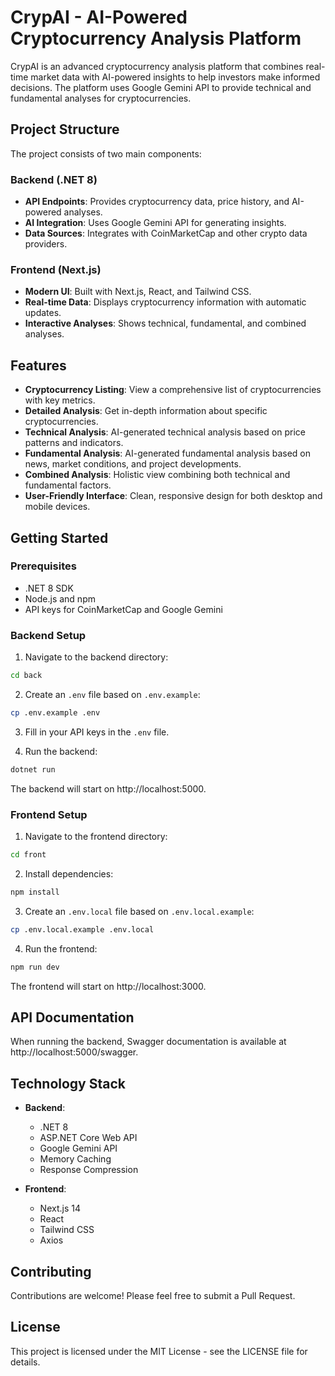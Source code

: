 # CrypAI - AI-Powered Cryptocurrency Analysis Platform

CrypAI is an advanced cryptocurrency analysis platform that combines real-time market data with AI-powered insights to help investors make informed decisions. The platform uses Google Gemini API to provide technical and fundamental analyses for cryptocurrencies.

## Project Structure

The project consists of two main components:

### Backend (.NET 8)

- **API Endpoints**: Provides cryptocurrency data, price history, and AI-powered analyses.
- **AI Integration**: Uses Google Gemini API for generating insights.
- **Data Sources**: Integrates with CoinMarketCap and other crypto data providers.

### Frontend (Next.js)

- **Modern UI**: Built with Next.js, React, and Tailwind CSS.
- **Real-time Data**: Displays cryptocurrency information with automatic updates.
- **Interactive Analyses**: Shows technical, fundamental, and combined analyses.

## Features

- **Cryptocurrency Listing**: View a comprehensive list of cryptocurrencies with key metrics.
- **Detailed Analysis**: Get in-depth information about specific cryptocurrencies.
- **Technical Analysis**: AI-generated technical analysis based on price patterns and indicators.
- **Fundamental Analysis**: AI-generated fundamental analysis based on news, market conditions, and project developments.
- **Combined Analysis**: Holistic view combining both technical and fundamental factors.
- **User-Friendly Interface**: Clean, responsive design for both desktop and mobile devices.

## Getting Started

### Prerequisites

- .NET 8 SDK
- Node.js and npm
- API keys for CoinMarketCap and Google Gemini

### Backend Setup

1. Navigate to the backend directory:
```bash
cd back
```

2. Create an `.env` file based on `.env.example`:
```bash
cp .env.example .env
```

3. Fill in your API keys in the `.env` file.

4. Run the backend:
```bash
dotnet run
```

The backend will start on http://localhost:5000.

### Frontend Setup

1. Navigate to the frontend directory:
```bash
cd front
```

2. Install dependencies:
```bash
npm install
```

3. Create an `.env.local` file based on `.env.local.example`:
```bash
cp .env.local.example .env.local
```

4. Run the frontend:
```bash
npm run dev
```

The frontend will start on http://localhost:3000.

## API Documentation

When running the backend, Swagger documentation is available at http://localhost:5000/swagger.

## Technology Stack

- **Backend**:
  - .NET 8
  - ASP.NET Core Web API
  - Google Gemini API
  - Memory Caching
  - Response Compression

- **Frontend**:
  - Next.js 14
  - React
  - Tailwind CSS
  - Axios

## Contributing

Contributions are welcome! Please feel free to submit a Pull Request.

## License

This project is licensed under the MIT License - see the LICENSE file for details.
